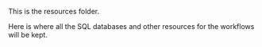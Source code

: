 This is the resources folder.

Here is where all the SQL databases and other resources for the workflows will be kept.
